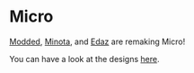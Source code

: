 # Micro

[Modded](https://github.com/TheModdedChicken), [Minota](https://github.com/xMinota), and [Edaz](https://github.com/edazpotato) are remaking Micro!

You can have a look at the designs [here](https://www.figma.com/file/JElZBj1O6KFYTBAfu4zx75/Micro?node-id=0%3A1).
